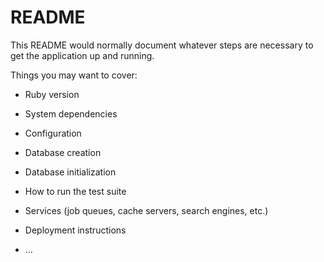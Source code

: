 # README

This README would normally document whatever steps are necessary to get the
application up and running.

Things you may want to cover:

*   Ruby version

* System dependencies

* Configuration

* Database creation

* Database initialization

* How to run the test suite

* Services (job queues, cache servers, search engines, etc.)

* Deployment instructions

* ...
